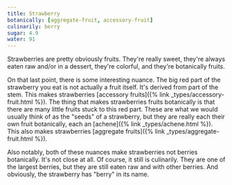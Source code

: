 ```yaml
---
title: Strawberry
botanically: [aggregate-fruit, accessory-fruit]
culinarily: berry
sugar: 4.9
water: 91
---
```

Strawberries are pretty obviously fruits. They're really sweet, they're always eaten raw and/or in a dessert, they're colorful, and they're botanically fruits.

On that last point, there is some interesting nuance. The big red part of the strawberry you eat is not actually a fruit itself. It's derived from part of the stem. This makes strawberries [accessory fruits]({% link _types/accessory-fruit.html %}). The thing that makes strawberries fruits botanically is that there are many little fruits stuck to this red part. These are what we would usually think of as the "seeds" of a strawberry, but they are really each their own fruit botanically, each an [achene]({% link _types/achene.html %}). This also makes strawberries [aggregate fruits]({% link _types/aggregate-fruit.html %}).

Also notably, both of these nuances make strawberries not berries botanically. It's not close at all. Of course, it still is culinarily. They are one of the largest berries, but they are still eaten raw and with other berries. And obviously, the strawberry has "berry" in its name.